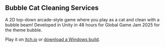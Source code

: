 ﻿<h2>Bubble Cat Cleaning Services</h2>

A 2D top-down arcade-style game where you play as a cat and clean with a bubble beam! Developed in Unity in 48 hours for Global Game Jam 2025 for the theme bubble.

Play it on [itch.io](https://zrei-iii.itch.io/bubble-cat-cleaning-services) or [download a Windows build](https://github.com/zrei/ggj2025/releases/tag/ggj-build).